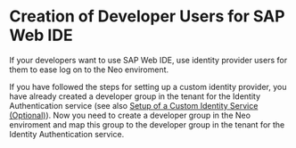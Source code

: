 <!-- loio8ba4374484e84cac92c7184492dea4c9 -->

# Creation of Developer Users for SAP Web IDE

If your developers want to use SAP Web IDE, use identity provider users for them to ease log on to the Neo enviroment.

If you have followed the steps for setting up a custom identity provider, you have already created a developer group in the tenant for the Identity Authentication service \(see also [Setup of a Custom Identity Service \(Optional\)](Setup_of_a_Custom_Identity_Service_(Optional)_550251a.md)\). Now you need to create a developer group in the Neo enviroment and map this group to the developer group in the tenant for the Identity Authentication service.

